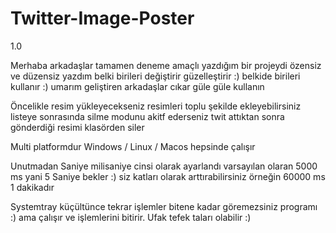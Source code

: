 # Twitter-Image-Poster
1.0

Merhaba arkadaşlar tamamen deneme amaçlı yazdığım bir projeydi özensiz ve düzensiz yazdım belki birileri değiştirir güzelleştirir :) belkide birileri kullanır :) umarım geliştiren arkadaşlar cıkar güle güle kullanın

Öncelikle resim yükleyecekseniz resimleri toplu şekilde ekleyebilirsiniz listeye sonrasında silme modunu akitf ederseniz twit attıktan sonra gönderdiği resimi klasörden siler

Multi platformdur Windows / Linux / Macos hepsinde çalışır

Unutmadan Saniye milisaniye cinsi olarak ayarlandı varsayılan olaran 5000 ms yani 5 Saniye bekler :) siz katları olarak arttırabilirsiniz örneğin 60000 ms 1 dakikadır

Systemtray küçültünce tekrar işlemler bitene kadar göremezsiniz programı :) ama çalışır ve işlemlerini bitirir. Ufak tefek taları olabilir :)
